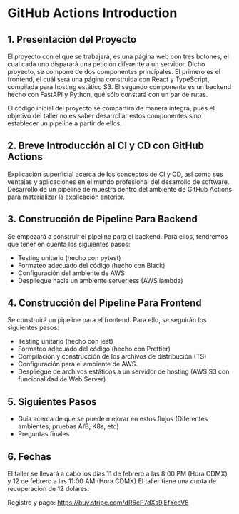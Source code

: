 # GitHub Actions Introduction

## 1. Presentación del Proyecto

El proyecto con el que se trabajará, es una página web con tres botones, el cual cada uno disparará una petición diferente a un servidor. Dicho proyecto, se compone de dos componentes principales. El primero es el frontend, el cuál será una página construida con React y TypeScript, compilada para hosting estático S3. El segundo componente es un backend hecho con FastAPI y Python, qué sólo constará con un par de rutas.

El código inicial del proyecto se compartirá de manera integra, pues el objetivo del taller no es saber desarrollar estos componentes sino establecer un pipeline a partir de ellos.

## 2. Breve Introducción al CI y CD con GitHub Actions

Explicación superficial acerca de los conceptos de CI y CD, así como sus ventajas y aplicaciones en el mundo profesional del desarrollo de software.
Desarrollo de un pipeline de muestra dentro del ambiente de GitHub Actions para materializar la explicación anterior.

## 3. Construcción de Pipeline Para Backend

Se empezará a construir el pipeline para el backend. Para ellos, tendremos que tener en cuenta los siguientes pasos:

- Testing unitario (hecho con pytest)
- Formateo adecuado del código (hecho con Black)
- Configuración del ambiente de AWS
- Despliegue hacia un ambiente serverless (AWS lambda)

## 4. Construcción del Pipeline Para Frontend

Se construirá un pipeline para el frontend. Para ello, se seguirán los siguientes pasos:

- Testing unitario (hecho con jest)
- Formateo adecuado del código (hecho con Prettier)
- Compilación y construcción de los archivos de distribución (TS)
- Configuración para el ambiente de AWS.
- Despliegue de archivos estáticos a un servidor de hosting (AWS S3 con funcionalidad de Web Server)

## 5. Siguientes Pasos
- Guía acerca de que se puede mejorar en estos flujos (Diferentes ambientes, pruebas A/B, K8s, etc)
- Preguntas finales

## 6. Fechas
El taller se llevará a cabo los días 11 de febrero a las 8:00 PM (Hora CDMX) y 12 de febrero a las 11:00 AM (Hora CDMX)
El taller tiene una cuota de recuperación de 12 dolares.

Registro y pago:
https://buy.stripe.com/dR6cP7dXs9jEfYceV8
